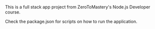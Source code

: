 This is a full stack app project from ZeroToMastery's Node.js Developer course.

Check the package.json for scripts on how to run the application.
